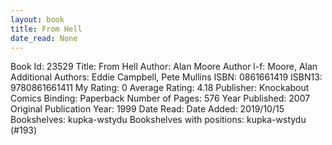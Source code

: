 ```yaml
---
layout: book
title: From Hell
date_read: None
---
```


Book Id: 23529
Title: From Hell
Author: Alan Moore
Author l-f: Moore, Alan
Additional Authors: Eddie Campbell, Pete Mullins
ISBN: 0861661419
ISBN13: 9780861661411
My Rating: 0
Average Rating: 4.18
Publisher: Knockabout Comics 
Binding: Paperback
Number of Pages: 576
Year Published: 2007
Original Publication Year: 1999
Date Read: 
Date Added: 2019/10/15
Bookshelves: kupka-wstydu
Bookshelves with positions: kupka-wstydu (#193)

